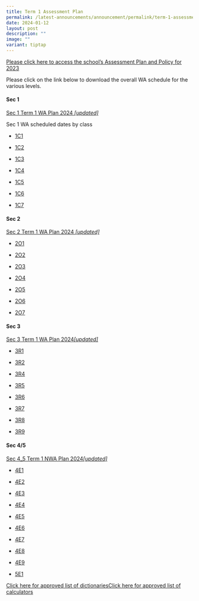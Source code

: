 ```yaml
---
title: Term 1 Assessment Plan
permalink: /latest-announcements/announcement/permalink/term-1-assessment-plan/
date: 2024-01-12
layout: post
description: ""
image: ""
variant: tiptap
---
```

<p><a href="https://www.bartleysec.moe.edu.sg/our-holistic-curriculum/instructional-programmes/assessment-matters/" rel="noopener noreferrer nofollow" target="_blank"><u>Please click here to access the school’s Assessment Plan and Policy for 2023</u></a></p><p>Please click on the link below to download the overall WA schedule for the various levels.</p><h4>Sec 1</h4><p><a href="/files/S1_2024_T1WA_19_Jan_2024.pdf" rel="noopener noreferrer nofollow" target="_blank">Sec 1 Term 1 WA Plan 2024 </a><em><a href="/files/S1_2024_T1WA_19_Jan_2024.pdf" rel="noopener noreferrer nofollow" target="_blank">[updated]</a></em></p><p>Sec 1 WA scheduled dates by class</p><ul data-tight="true" class="tight"><li><p><a href="/files/1C1_T1WA.pdf" rel="noopener noreferrer nofollow" target="_blank">1C1</a></p></li><li><p><a href="/files/1C2_T1WA.pdf" rel="noopener noreferrer nofollow" target="_blank">1C2</a></p></li><li><p><a href="/files/1C3_T1WA.pdf" rel="noopener noreferrer nofollow" target="_blank">1C3</a></p></li><li><p><a href="/files/1C4_T1WA.pdf" rel="noopener noreferrer nofollow" target="_blank">1C4</a></p></li><li><p><a href="/files/1C5_T1WA.pdf" rel="noopener noreferrer nofollow" target="_blank">1C5</a></p></li><li><p><a href="/files/1C6_T1WA.pdf" rel="noopener noreferrer nofollow" target="_blank">1C6</a></p></li><li><p><a href="/files/1C7_T1WA.pdf" rel="noopener noreferrer nofollow" target="_blank">1C7</a></p></li></ul><h4>Sec 2</h4><p><a href="/files/S2_2024_T1WA_19_Jan_2024.pdf" rel="noopener noreferrer nofollow" target="_blank">Sec 2 Term 1 WA Plan 2024 </a><em><a href="/files/S2_2024_T1WA_19_Jan_2024.pdf" rel="noopener noreferrer nofollow" target="_blank">[updated]</a></em></p><ul data-tight="true" class="tight"><li><p><a href="/files/2O1_T1WA.pdf" rel="noopener noreferrer nofollow" target="_blank">2O1</a></p></li><li><p><a href="/files/2O2_T1WA.pdf" rel="noopener noreferrer nofollow" target="_blank">2O2</a></p></li><li><p><a href="/files/2O3_T1WA.pdf" rel="noopener noreferrer nofollow" target="_blank">2O3</a></p></li><li><p><a href="/files/2O4_T1WA.pdf" rel="noopener noreferrer nofollow" target="_blank">2O4</a></p></li><li><p><a href="/files/2O5_T1WA.pdf" rel="noopener noreferrer nofollow" target="_blank">2O5</a></p></li><li><p><a href="/files/2O6_T1WA.pdf" rel="noopener noreferrer nofollow" target="_blank">2O6</a></p></li><li><p><a href="/files/2O7_T1WA.pdf" rel="noopener noreferrer nofollow" target="_blank">2O7</a></p></li></ul><h4>Sec 3</h4><p><a href="/files/S3_2024_T1WA_19_Jan_2024.pdf" rel="noopener noreferrer nofollow" target="_blank">Sec 3 Term 1 WA Plan 2024</a><em><a href="/files/S3_2024_Term_1_Weighted_Assessment__Overall_Schedule_12_Jan.pdf" rel="noopener noreferrer nofollow" target="_blank">[updated]</a></em></p><ul data-tight="true" class="tight"><li><p><a href="/files/3R1_T1WA.pdf" rel="noopener noreferrer nofollow" target="_blank">3R1</a></p></li><li><p><a href="/files/3R2_T1WA.pdf" rel="noopener noreferrer nofollow" target="_blank">3R2</a></p></li><li><p><a href="/files/3R4_T1WA.pdf" rel="noopener noreferrer nofollow" target="_blank">3R4</a></p></li><li><p><a href="/files/3R5_T1WA.pdf" rel="noopener noreferrer nofollow" target="_blank">3R5</a></p></li><li><p><a href="/files/3R6_T1WA.pdf" rel="noopener noreferrer nofollow" target="_blank">3R6</a></p></li><li><p><a href="/files/3R7_T1WA.pdf" rel="noopener noreferrer nofollow" target="_blank">3R7</a></p></li><li><p><a href="/files/3R8_T1WA.pdf" rel="noopener noreferrer nofollow" target="_blank">3R8</a></p></li><li><p><a href="/files/3R9_T1WA.pdf" rel="noopener noreferrer nofollow" target="_blank">3R9</a></p></li></ul><h4>Sec 4/5</h4><p></p><p><a href="/files/S4_5_2024_T1WA_19_Jan_2024.pdf" rel="noopener noreferrer nofollow" target="_blank">Sec 4_5 Term 1 NWA Plan 2024</a><em><a href="/files/S4_5_2024_T1WA_19_Jan_2024.pdf" rel="noopener noreferrer nofollow" target="_blank">[updated]</a></em></p><ul data-tight="true" class="tight"><li><p><a href="/files/4E1_T1_NWA.pdf" rel="noopener noreferrer nofollow" target="_blank">4E1</a></p></li><li><p><a href="/files/4E2_T1_NWA.pdf" rel="noopener noreferrer nofollow" target="_blank">4E2</a></p></li><li><p><a href="/files/4E3_T1_NWA.pdf" rel="noopener noreferrer nofollow" target="_blank">4E3</a></p></li><li><p><a href="/files/4E4_T1_NWA.pdf" rel="noopener noreferrer nofollow" target="_blank">4E4</a></p></li><li><p><a href="/files/4E5_T1_NWA.pdf" rel="noopener noreferrer nofollow" target="_blank">4E5</a></p></li><li><p><a href="/files/4E6_T1_NWA.pdf" rel="noopener noreferrer nofollow" target="_blank">4E6</a></p></li><li><p><a href="/files/4E7_T1_NWA.pdf" rel="noopener noreferrer nofollow" target="_blank">4E7</a></p></li><li><p><a href="/files/4E8_T1_NWA.pdf" rel="noopener noreferrer nofollow" target="_blank">4E8</a></p></li><li><p><a href="/files/4E9_T1_NWA.pdf" rel="noopener noreferrer nofollow" target="_blank">4E9</a></p></li><li><p><a href="/files/5E1_T1_NWA.pdf" rel="noopener noreferrer nofollow" target="_blank">5E1</a></p></li></ul><p></p><p><a href="/files/list_of_approved_mtl_dictionaries_2024_exam.pdf" rel="noopener noreferrer nofollow" target="_blank">Click here for approved list of dictionaries</a><a href="/files/guidelines_on_the_use_of_calculators_for_2024_exam__website_.pdf" rel="noopener noreferrer nofollow" target="_blank">Click here for approved list of calculators</a></p><p></p><p></p><p></p>